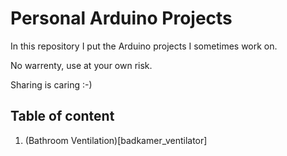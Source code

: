 # Personal Arduino Projects

In this repository I put the Arduino projects I sometimes work on.

No warrenty, use at your own risk.

Sharing is caring :-)

## Table of content

1. (Bathroom Ventilation)[badkamer_ventilator]
